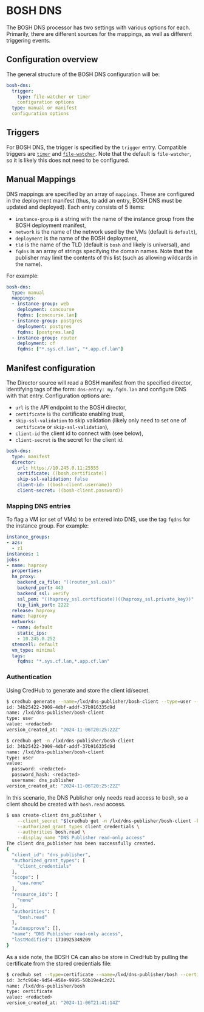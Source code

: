 # BOSH DNS

The BOSH DNS processor has two settings with various options for each. Primarily, there are different sources for the mappings, as well as different triggering events.

## Configuration overview

The general structure of the BOSH DNS configuration will be:

```yaml
bosh-dns:
  trigger:
    type: file-watcher or timer
    configuration options
  type: manual or manifest
  configuration options
```

## Triggers

For BOSH DNS, the trigger is specified by the `trigger` entry. Compatible triggers are [`timer`](../triggers/timer.md) and [`file-watcher`](../triggers/file-watcher.md). Note that the default is `file-watcher`, so it is likely this does not need to be configured.

## Manual Mappings

DNS mappings are specified by an array of `mappings`. These are configured in the deployment manifest (thus, to add an entry, BOSH DNS must be updated and deployed). Each entry consists of 5 items:

* `instance-group` is a string with the name of the instance group from the BOSH deployment manifest,
* `network` is the name of the network used by the VMs (default is `default`),
* `deployment` is the name of the BOSH deployment,
* `tld` is the name of the TLD (default is `bosh` and likely is universal), and
* `fqdns` is an array of strings specifying the domain names. Note that the publisher may limit the contents of this list (such as allowing wildcards in the name).

For example:

```yaml
bosh-dns:
  type: manual
  mappings:
  - instance-group: web
    deployment: concourse
    fqdns: [concourse.lan]
  - instance-group: postgres
    deployment: postgres
    fqdns: [postgres.lan]
  - instance-group: router
    deployment: cf
    fqdns: ["*.sys.cf.lan", "*.app.cf.lan"]
```

## Manifest configuration

The Director source will read a BOSH manifest from the specified director, identifying tags of the form: `dns-entry: my.fqdn.lan` and configure DNS with that entry. Configuration options are:

* `url` is the API endpoint to the BOSH director,
* `certificate` is the certificate enabling trust,
* `skip-ssl-validation` to skip validation (likely only need to set one of `certificate` or `skip-ssl-validation`),
* `client-id` the client id to connect with (see below),
* `client-secret` is the secret for the client id.

```yaml
bosh-dns:
  type: manifest
  director:
    url: https://10.245.0.11:25555
    certificate: ((bosh.certificate))
    skip-ssl-validation: false
    client-id: ((bosh-client.username))
    client-secret: ((bosh-client.password))
```

### Mapping DNS entries

To flag a VM (or set of VMs) to be entered into DNS, use the tag `fqdns` for the instance group. For example:

```yaml
instance_groups:
- azs:
  - z1
instances: 1
jobs:
- name: haproxy
  properties:
  ha_proxy:
    backend_ca_file: "((router_ssl.ca))"
    backend_port: 443
    backend_ssl: verify
    ssl_pem: "((haproxy_ssl.certificate))((haproxy_ssl.private_key))"
    tcp_link_port: 2222
  release: haproxy
  name: haproxy
  networks:
  - name: default
    static_ips:
    - 10.245.0.252
  stemcell: default
  vm_type: minimal
  tags:
    fqdns: "*.sys.cf.lan,*.app.cf.lan"
```

### Authentication

Using CredHub to generate and store the client id/secret.

```bash
$ credhub generate --name=/lxd/dns-publisher/bosh-client --type=user --username=dns_publisher 
id: 34b25422-3909-4dbf-addf-37b916335d9d
name: /lxd/dns-publisher/bosh-client
type: user
value: <redacted>
version_created_at: "2024-11-06T20:25:22Z"

$ credhub get -n /lxd/dns-publisher/bosh-client
id: 34b25422-3909-4dbf-addf-37b916335d9d
name: /lxd/dns-publisher/bosh-client
type: user
value:
  password: <redacted>
  password_hash: <redacted>
  username: dns_publisher
version_created_at: "2024-11-06T20:25:22Z"
```

In this scenario, the DNS Publisher only needs read access to bosh, so a client should be created with `bosh.read` access.

```bash
$ uaa create-client dns_publisher \
    --client_secret "$(credhub get -n /lxd/dns-publisher/bosh-client -k password)" \
    --authorized_grant_types client_credentials \
    --authorities bosh.read \
    --display_name "DNS Publisher read-only access"
The client dns_publisher has been successfully created.
{
  "client_id": "dns_publisher",
  "authorized_grant_types": [
    "client_credentials"
  ],
  "scope": [
    "uaa.none"
  ],
  "resource_ids": [
    "none"
  ],
  "authorities": [
    "bosh.read"
  ],
  "autoapprove": [],
  "name": "DNS Publisher read-only access",
  "lastModified": 1730925349209
}
```

As a side note, the BOSH CA can also be store in CredHub by pulling the certificate from the stored credentials file:

```bash
$ credhub set --type=certificate --name=/lxd/dns-publisher/bosh --certificate="$(bosh int creds/bosh.yml --path /director_ssl/ca)"
id: 3cfc904c-9d54-458e-9995-50b19e4c2d21
name: /lxd/dns-publisher/bosh
type: certificate
value: <redacted>
version_created_at: "2024-11-06T21:41:14Z"
```
